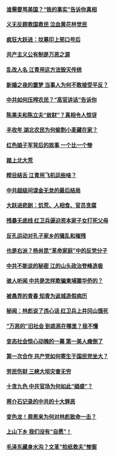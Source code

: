 #### [谁需要骂美国？“铁的事实”告诉你真相](../pages/prog1695/a103388310.md?t=04010704) 
#### [义无反顾救国救民 泣血黄花林觉民](../pages/prog1695/a103388298.md?t=04010704) 
#### [疯狂大跃进：坟墓印上邪口号后](../pages/prog1695/a103387360.md?t=04010704) 
#### [共产主义公有制是万恶之源](../pages/prog1695/a103387352.md?t=04010704) 
#### [乱改人名 江青用这方法毁灭传统](../pages/prog1695/a103386323.md?t=04010704) 
#### [新婚之夜的噩梦 当事人为何不敢接受平反？](../pages/prog1695/a103386318.md?t=04010704) 
#### [中共如何压榨农民？“高官讲话”告诉你](../pages/prog1695/a103385405.md?t=04010704) 
#### [陈果夫和陈立夫“敛财”？真相令人惊讶](../pages/prog1695/a103385390.md?t=04010704) 
#### [丰收年 湖北农民为何偷割小麦藏在家？](../pages/prog1695/a103384134.md?t=04010704) 
#### [红色娘子军背后的故事 一个比一个惨](../pages/prog1695/a103384119.md?t=04010704) 
#### [踏上北大荒](../pages/prog1695/a103383172.md?t=04010704) 
#### [瞠目结舌 江青用飞机运些啥？](../pages/prog1695/a103383168.md?t=04010704) 
#### [中共超级间谍金无怠的最后结局](../pages/prog1695/a103382206.md?t=04010704) 
#### [大跃进悲剧：饥荒、人相食、官员贪腐](../pages/prog1695/a103382186.md?t=04010704) 
#### [残暴无底线 红卫兵逼迫资本家子女打死父母](../pages/prog1695/a103381293.md?t=04010704) 
#### [反孔运动对孔子家乡的骚乱和摧残](../pages/prog1695/a103381287.md?t=04010704) 
#### [也是右派？杨尚昆“革命家庭”中的反党分子](../pages/prog1695/a103380285.md?t=04010704) 
#### [中共不能说的秘密 江的山头政治登峰造极](../pages/prog1695/a103380266.md?t=04010704) 
#### [骇人听闻 中共是怎样欺骗柬埔寨华侨的？](../pages/prog1695/a103379241.md?t=04010704) 
#### [被愚弄的青春 知青为返城造假病历](../pages/prog1695/a103379219.md?t=04010704) 
#### [秘闻：林彪说了违心话 红卫兵上井冈山饿死](../pages/prog1695/a103377868.md?t=04010704) 
#### [“万恶的”旧社会 到底恶在哪里？我不懂](../pages/prog1695/a103377878.md?t=04010704) 
#### [变态社会惊心动魄的一幕 第一美人瘫倒了](../pages/prog1695/a103376949.md?t=04010704) 
#### [第一次合作 共产党如何寄生于国民党坐大？](../pages/prog1695/a103376944.md?t=04010704) 
#### [劳民伤财 三峡大坝灾害无穷](../pages/prog1695/a103376141.md?t=04010704) 
#### [十贪九色 中共官场为何如此“娼盛”？](../pages/prog1695/a103376133.md?t=04010704) 
#### [蒋介石记录的中共的十大罪恶](../pages/prog1695/a103375240.md?t=04010704) 
#### [变色龙！周恩来为何对林彪致命一击？](../pages/prog1695/a103375221.md?t=04010704) 
#### [上山下乡 我们没有“自愿”！](../pages/prog1695/a103374243.md?t=04010704) 
#### [毛泽东藏身水沟？文革“拾纸救夫”惨案](../pages/prog1695/a103374188.md?t=04010704) 
